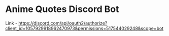 # Anime Quotes Discord Bot
Link - https://discord.com/api/oauth2/authorize?client_id=1057929918962470973&permissions=517544029248&scope=bot
